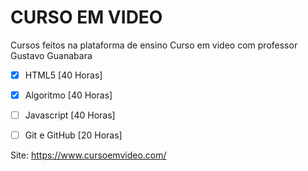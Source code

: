 # CURSO EM VIDEO

Cursos feitos na plataforma de ensino Curso em video com professor Gustavo Guanabara

- [x] HTML5 [40 Horas]
- [x] Algoritmo [40 Horas]
- [ ] Javascript [40 Horas]
- [ ] Git e GitHub [20 Horas]


Site: https://www.cursoemvideo.com/
